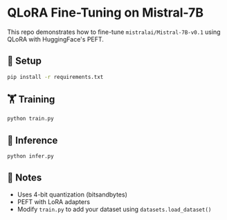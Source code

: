 # QLoRA Fine-Tuning on Mistral-7B

This repo demonstrates how to fine-tune `mistralai/Mistral-7B-v0.1` using QLoRA with HuggingFace's PEFT.

## 🚀 Setup
```bash
pip install -r requirements.txt
```

## 🏋️ Training
```bash
python train.py
```

## 🧪 Inference
```bash
python infer.py
```

## 📁 Notes
- Uses 4-bit quantization (bitsandbytes)
- PEFT with LoRA adapters
- Modify `train.py` to add your dataset using `datasets.load_dataset()`
